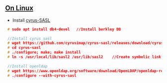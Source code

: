 ## [On Linux](https://www.openldap.org/doc/admin24/OpenLDAP-Admin-Guide.pdf)
- Install [cyrus-SASL](https://www.cyrusimap.org/sasl/sasl/installation.html)
```c
 # sudo apt install db4-devel   //Install berkley DB
 
 //Install cyrus sasl
 # wget https://github.com/cyrusimap/cyrus-sasl/releases/download/cyrus-sasl-2.1.27/cyrus-sasl-2.1.27.tar.gz  
 # cd cyrus-sasl
 # ./configure; make; make install
 # ln -s /usr/local/lib/sasl2 /usr/lib/sasl2    //Create symbolic link
 
 //Install openldap
 # wget https://www.openldap.org/software/download/OpenLDAP/openldap-release/openldap-2.4.58.tgz
 # ./configure --with-cyrus-sasl
```
